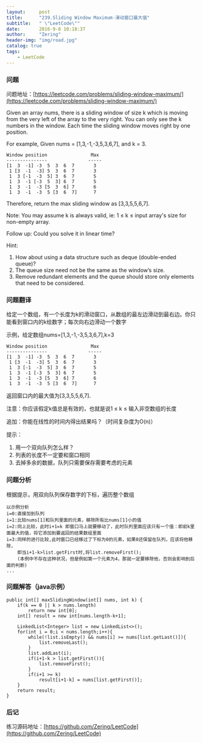 ```yaml
---
layout:     post
title:      "239.Sliding Window Maximum-滑动窗口最大值"
subtitle:   " \"LeetCode\""
date:       2016-9-8 10:18:37 
author:     "Zering"
header-img: "img/road.jpg"
catalog: true
tags:
    - LeetCode
---
```

### 问题
问题地址：[https://leetcode.com/problems/sliding-window-maximum/](https://leetcode.com/problems/sliding-window-maximum/)

Given an array nums, there is a sliding window of size k which is moving from the very left of the array to the very right. You can only see the k numbers in the window. Each time the sliding window moves right by one position.

For example,
Given nums = [1,3,-1,-3,5,3,6,7], and k = 3.

	Window position                Max
	---------------               -----
	[1  3  -1] -3  5  3  6  7       3
	 1 [3  -1  -3] 5  3  6  7       3
	 1  3 [-1  -3  5] 3  6  7       5
	 1  3  -1 [-3  5  3] 6  7       5
	 1  3  -1  -3 [5  3  6] 7       6
	 1  3  -1  -3  5 [3  6  7]      7

Therefore, return the max sliding window as [3,3,5,5,6,7].

Note: 
You may assume k is always valid, ie: 1 ≤ k ≤ input array's size for non-empty array.

Follow up:
Could you solve it in linear time?

Hint:

1. How about using a data structure such as deque (double-ended queue)?
2. The queue size need not be the same as the window’s size.
3. Remove redundant elements and the queue should store only elements that need to be considered.

### 问题翻译
给定一个数组，有一个长度为k的滑动窗口，从数组的最左边滑动到最右边。你只能看到窗口内的k给数字；每次向右边滑动一个数字

示例，给定数组nums=[1,3,-1,-3,5,3,6,7],k=3

	Window position                Max
	---------------               -----
	[1  3  -1] -3  5  3  6  7       3
	 1 [3  -1  -3] 5  3  6  7       3
	 1  3 [-1  -3  5] 3  6  7       5
	 1  3  -1 [-3  5  3] 6  7       5
	 1  3  -1  -3 [5  3  6] 7       6
	 1  3  -1  -3  5 [3  6  7]      7

返回窗口内的最大值为[3,3,5,5,6,7].

注意：你应该假定k值总是有效的，也就是说1 ≤ k ≤ 输入非空数组的长度

追加：你能在线性的时间内得出结果吗？（时间复杂度为O(n)）

提示：

1. 用一个双向队列怎么样？
2. 列表的长度不一定要和窗口相同
3. 去掉多余的数据，队列只需要保存需要考虑的元素

### 问题分析
根据提示，用双向队列保存数字的下标，遍历整个数组

	以示例分析
	i=0:直接加到队列
	i=1:比较nums[1]和队列里面的元素，移除所有比nums[1]小的值
	i=2:同上比较，此时i+1=k 即窗口马上就要移动了，此时队列里面应该只有一个值：即前k里面最大的值，将它添加到要返回的结果数组里面
	i=3:同样的进行比较,此时窗口已经移过了下标为0的元素，如果0还保留在队列，应该将他移除，
		即当i+1-k>list.getFirst时,将list.removeFirst();
		(本例中不存在这种状况，但是例如第一个元素为4，那就一定要移除他，否则会影响到后面的判断)
	...

### 问题解答（java示例）
	public int[] maxSlidingWindow(int[] nums, int k) {
        if(k == 0 || k > nums.length)
        	return new int[0];
        int[] result = new int[nums.length-k+1];
        
        LinkedList<Integer> list = new LinkedList<>();
        for(int i = 0;i < nums.length;i++){
        	while(!list.isEmpty() && nums[i] >= nums[list.getLast()]){
        		list.removeLast();
        	}
        	list.addLast(i);
        	if(i+1-k > list.getFirst()){
        		list.removeFirst();
        	}
        	if(i+1 >= k)
        		result[i+1-k] = nums[list.getFirst()];
        }
        return result;
    }

### 后记
练习源码地址：[https://github.com/Zering/LeetCode](https://github.com/Zering/LeetCode)